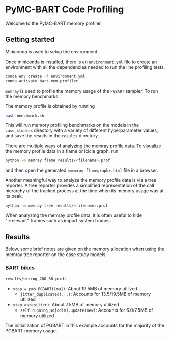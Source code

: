 # PyMC-BART Code Profiling

Welcome to the PyMC-BART memory profiler.

## Getting started

Miniconda is used to setup the environment.

Once miniconda is installed, there is an `environment.yml` file to create an environment with all the dependencies needed to run the line profiling tests.

```bash
conda env create -f environment.yml
conda activate bart-mem-profiler
```

`memray` is used to profile the memory usage of the `PGBART` sampler. To run the memory benchmarks

The memory profile is obtained by running

```bash
bash benchmark.sh
```

This will run memory profiling benchmarks on the models in the `case_studies` directory with a variety of different hyperparameter values, and save the results in the `results` directory.

There are multiple ways of analyzing the memray profile data. To visualize the memory profile data in a flame or icicle graph, run

```bash
python -m memray flame results/<filename>.prof
```

and then open the generated `<memray-flamegraph>.html` file in a browser.

Another meaningful way to analyze the memory profile data is via a tree reporter. A tree reporter provides a simplified representation of the call hierarchy of the tracked process at the time when its memory usage was at its peak. 

```bash
python -m memray tree results/<filename>.prof
```

When analyzing the memray profile data, it is often useful to hide "irrelevant" frames such as import system frames. 

## Results

Below, some brief notes are given on the memory allocation when using the memray tree reporter on the case study models.

### BART bikes

`results/biking_200_60.prof`:

 - `step = pmb.PGBART([mu])`: About 19.5MB of memory utilized
    - `jitter_duplicated(...)`: Accounts for 13.5/19.5MB of memory utilized
 - `step.astep(iter)`: About 7.5MB of memory utilized
    - `self.running_sd[odim].update(new)`: Accounts for 6.0/7.5MB of memory utilized

The initialization of PGBART in this example accounts for the majority of the PGBART memory usage.